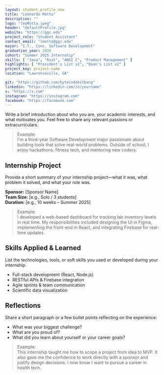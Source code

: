 ```yaml
---
layout: student_profile_new
title: "Leonardo Motta"
description: ""
logo: "leoMotta.jpeg"
header: "defaultProfile.jpg"
website: "https://ggc.edu"
project_role: "Student Assistant"
contact_email: "lmotta@ggc.edu"
major: "I.T., Conc. Software Development"
graduation_year: 2026
cohort: "Summer 2025 Internship"
skills: [ "Java", "Rust", "ANSI C", "Product Management" ]
highlights: [ "President's List x2", "Dean's List x2" ]
project_key: project-name
location: "Lawrenceville, GA"

git: "https://github.com/bytecodebitbang"
linkedin: "https://linkedin.com/in/yourname"
x: "https://x.com"
instagram: "https://instagram.com"
facebook: "https://facebook.com"
---
```


<!-- Include or delete -->
Write a brief introduction about who you are, your academic interests, and what motivates you. Feel free to share any relevant passions or extracurriculars.

> Example:  
> I'm a third-year Software Development major passionate about building tools that solve real-world problems. Outside of school, I enjoy hackathons, fitness tech, and mentoring new coders.
<!-- End delete -->

<!-- Include or delete -->
## Internship Project

Provide a short summary of your internship project—what it was, what problem it solved, and what your role was.

**Sponsor:** [Sponsor Name]  
**Team Size:** [e.g., Solo / 3 students]  
**Duration:** [e.g., 10 weeks – Summer 2025]

> Example:  
> I developed a web-based dashboard for tracking lab inventory levels in real time. My responsibilities included designing the UI in Figma, implementing the front-end in React, and integrating Firebase for real-time updates.
<!-- End delete -->

<!-- Include or delete -->
## Skills Applied & Learned

List the technologies, tools, or soft skills you used or developed during your internship.

- Full-stack development (React, Node.js)
- RESTful APIs & Firebase integration
- Agile sprints & team communication
- Scientific data visualization
<!-- End delete -->

<!-- Include or delete -->
## Reflections

Share a short paragraph or a few bullet points reflecting on the experience:

- What was your biggest challenge?
- What are you proud of?
- What did you learn about yourself or your career goals?

> Example:  
> This internship taught me how to scope a project from idea to MVP. It also gave me the confidence to work directly with a sponsor and justify design decisions. I now know I want to pursue a career in health tech.
<!-- End delete -->
